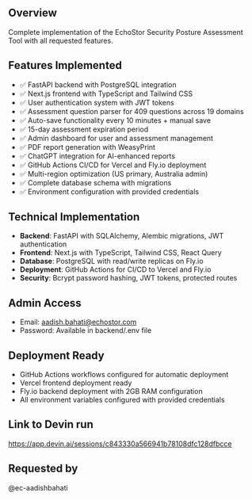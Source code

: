 ## Overview
Complete implementation of the EchoStor Security Posture Assessment Tool with all requested features.

## Features Implemented
- ✅ FastAPI backend with PostgreSQL integration
- ✅ Next.js frontend with TypeScript and Tailwind CSS
- ✅ User authentication system with JWT tokens
- ✅ Assessment question parser for 409 questions across 19 domains
- ✅ Auto-save functionality every 10 minutes + manual save
- ✅ 15-day assessment expiration period
- ✅ Admin dashboard for user and assessment management
- ✅ PDF report generation with WeasyPrint
- ✅ ChatGPT integration for AI-enhanced reports
- ✅ GitHub Actions CI/CD for Vercel and Fly.io deployment
- ✅ Multi-region optimization (US primary, Australia admin)
- ✅ Complete database schema with migrations
- ✅ Environment configuration with provided credentials

## Technical Implementation
- **Backend**: FastAPI with SQLAlchemy, Alembic migrations, JWT authentication
- **Frontend**: Next.js with TypeScript, Tailwind CSS, React Query
- **Database**: PostgreSQL with read/write replicas on Fly.io
- **Deployment**: GitHub Actions for CI/CD to Vercel and Fly.io
- **Security**: Bcrypt password hashing, JWT tokens, protected routes

## Admin Access
- Email: aadish.bahati@echostor.com
- Password: Available in backend/.env file

## Deployment Ready
- GitHub Actions workflows configured for automatic deployment
- Vercel frontend deployment ready
- Fly.io backend deployment with 2GB RAM configuration
- All environment variables configured with provided credentials

## Link to Devin run
https://app.devin.ai/sessions/c843330a566941b78108dfc128dfbcce

## Requested by
@ec-aadishbahati
